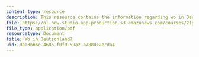 ```yaml
---
content_type: resource
description: This resource contains the information regarding wo in Deutschland?.
file: https://ol-ocw-studio-app-production.s3.amazonaws.com/courses/21g-401-german-i-fall-2008/0ea3bb6e4685f0f959a2a788de2ecda4_MIT21G_401F08_wo_deut.pdf
file_type: application/pdf
resourcetype: Document
title: Wo in Deutschland?
uid: 0ea3bb6e-4685-f0f9-59a2-a788de2ecda4
---
```

